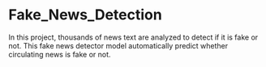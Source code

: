 # Fake_News_Detection
In this project, thousands of news text are analyzed to detect if it is fake or not. This fake news detector model automatically predict whether circulating news is fake or not.
